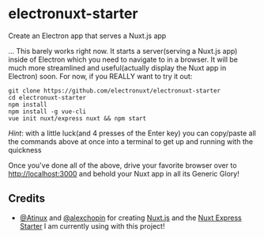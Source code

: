 # electronuxt-starter
Create an Electron app that serves a Nuxt.js app

... This barely works right now. It starts a server(serving a Nuxt.js app) inside of Electron which you need to navigate to in a browser. It will be much more streamlined and useful(actually display the Nuxt app in Electron) soon. For now, if you REALLY want to try it out:
```
git clone https://github.com/electronuxt/electronuxt-starter
cd electronuxt-starter
npm install
npm install -g vue-cli
vue init nuxt/express nuxt && npm start
```
*Hint*: with a little luck(and 4 presses of the Enter key) you can copy/paste all the commands above at once into a terminal to get up and running with the quickness

Once you've done all of the above, drive your favorite browser over to [http://localhost:3000](http://localhost:3000) and behold your Nuxt app in all its Generic Glory!

## Credits
- [@Atinux](https://github.com/Atinux) and [@alexchopin](https://github.com/alexchopin) for creating [Nuxt.js](https://github.com/nuxt/nuxt.js) and the [Nuxt Express Starter](https://github.com/nuxt/express) I am currently using with this project!
